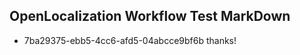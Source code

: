 ## OpenLocalization Workflow Test MarkDown
* 7ba29375-ebb5-4cc6-afd5-04abcce9bf6b 
thanks!<!--HONumber=Mar16_HO2-->

